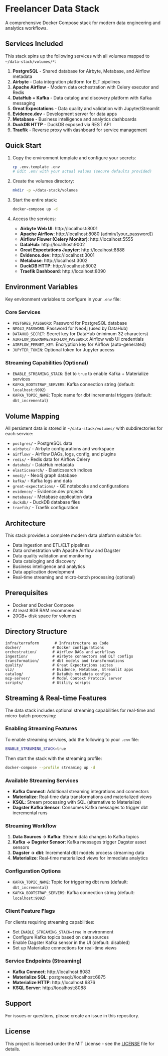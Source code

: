 # Freelancer Data Stack

A comprehensive Docker Compose stack for modern data engineering and analytics workflows.

## Services Included

This stack spins up the following services with all volumes mapped to `~/data-stack/volumes/*`:

1. **PostgreSQL** - Shared database for Airbyte, Metabase, and Airflow metadata
2. **Airbyte** - Data integration platform for ELT pipelines
3. **Apache Airflow** - Modern data orchestration with Celery executor and Redis
4. **DataHub + Kafka** - Data catalog and discovery platform with Kafka messaging
5. **Great Expectations** - Data quality and validation with Jupyter/Streamlit
6. **Evidence.dev** - Development server for data apps
7. **Metabase** - Business intelligence and analytics dashboards
8. **DuckDB HTTP** - DuckDB exposed via REST API
9. **Traefik** - Reverse proxy with dashboard for service management

## Quick Start

1. Copy the environment template and configure your secrets:
   ```bash
   cp .env.template .env
   # Edit .env with your actual values (secure defaults provided)
   ```

2. Create the volumes directory:
   ```bash
   mkdir -p ~/data-stack/volumes
   ```

3. Start the entire stack:
   ```bash
   docker-compose up -d
   ```

4. Access the services:
   - **Airbyte Web UI**: http://localhost:8001
   - **Apache Airflow**: http://localhost:8080 (admin/[your_password])
   - **Airflow Flower (Celery Monitor)**: http://localhost:5555
   - **DataHub**: http://localhost:9002
   - **Great Expectations Jupyter**: http://localhost:8888
   - **Evidence.dev**: http://localhost:3001
   - **Metabase**: http://localhost:3002
   - **DuckDB HTTP**: http://localhost:8002
   - **Traefik Dashboard**: http://localhost:8090

## Environment Variables

Key environment variables to configure in your `.env` file:

### Core Services
- `POSTGRES_PASSWORD`: Password for PostgreSQL database
- `NEO4J_PASSWORD`: Password for Neo4j (used by DataHub)
- `DATAHUB_SECRET`: Secret key for DataHub (minimum 32 characters)
- `AIRFLOW_USERNAME/AIRFLOW_PASSWORD`: Airflow web UI credentials
- `AIRFLOW_FERNET_KEY`: Encryption key for Airflow (auto-generated)
- `JUPYTER_TOKEN`: Optional token for Jupyter access

### Streaming Capabilities (Optional)
- `ENABLE_STREAMING_STACK`: Set to `true` to enable Kafka + Materialize services
- `KAFKA_BOOTSTRAP_SERVERS`: Kafka connection string (default: `localhost:9092`)
- `KAFKA_TOPIC_NAME`: Topic name for dbt incremental triggers (default: `dbt_incremental`)

## Volume Mapping

All persistent data is stored in `~/data-stack/volumes/` with subdirectories for each service:

- `postgres/` - PostgreSQL data
- `airbyte/` - Airbyte configurations and workspace
- `airflow/` - Airflow DAGs, logs, config, and plugins
- `redis/` - Redis data for Airflow Celery
- `datahub/` - DataHub metadata
- `elasticsearch/` - Elasticsearch indices
- `neo4j/` - Neo4j graph database
- `kafka/` - Kafka logs and data
- `great-expectations/` - GE notebooks and configurations
- `evidence/` - Evidence.dev projects
- `metabase/` - Metabase application data
- `duckdb/` - DuckDB database files
- `traefik/` - Traefik configuration

## Architecture

This stack provides a complete modern data platform suitable for:
- Data ingestion and ETL/ELT pipelines
- Data orchestration with Apache Airflow and Dagster
- Data quality validation and monitoring
- Data cataloging and discovery
- Business intelligence and analytics
- Data application development
- Real-time streaming and micro-batch processing (optional)

## Prerequisites

- Docker and Docker Compose
- At least 8GB RAM recommended
- 20GB+ disk space for volumes

## Directory Structure

```
infra/terraform       # Infrastructure as Code
docker/              # Docker configurations
orchestration/       # Airflow DAGs and workflows
ingestion/           # Airbyte connectors and DLT configs
transformation/      # dbt models and transformations
quality/             # Great Expectations suites
viz/                 # Evidence, Metabase, Streamlit apps
catalog/             # DataHub metadata configs
mcp-server/          # Model Context Protocol server
scripts/             # Utility scripts
```

## Streaming & Real-time Features

The data stack includes optional streaming capabilities for real-time and micro-batch processing:

### Enabling Streaming Features

To enable streaming services, add the following to your `.env` file:
```bash
ENABLE_STREAMING_STACK=true
```

Then start the stack with the streaming profile:
```bash
docker-compose --profile streaming up -d
```

### Available Streaming Services

- **Kafka Connect**: Additional streaming integrations and connectors
- **Materialize**: Real-time data transformations and materialized views
- **KSQL**: Stream processing with SQL (alternative to Materialize)
- **Dagster Kafka Sensor**: Consumes Kafka messages to trigger dbt incremental runs

### Streaming Workflow

1. **Data Sources → Kafka**: Stream data changes to Kafka topics
2. **Kafka → Dagster Sensor**: Kafka messages trigger Dagster asset sensors
3. **Dagster → dbt**: Incremental dbt models process streaming data
4. **Materialize**: Real-time materialized views for immediate analytics

### Configuration Options

- `KAFKA_TOPIC_NAME`: Topic for triggering dbt runs (default: `dbt_incremental`)
- `KAFKA_BOOTSTRAP_SERVERS`: Kafka connection string (default: `localhost:9092`)

### Client Feature Flags

For clients requiring streaming capabilities:
- Set `ENABLE_STREAMING_STACK=true` in environment
- Configure Kafka topics based on data sources
- Enable Dagster Kafka sensor in the UI (default: disabled)
- Set up Materialize connections for real-time views

### Service Endpoints (Streaming)

- **Kafka Connect**: http://localhost:8083
- **Materialize SQL**: postgresql://localhost:6875
- **Materialize HTTP**: http://localhost:6876
- **KSQL Server**: http://localhost:8088

## Support

For issues or questions, please create an issue in this repository.

## License

This project is licensed under the MIT License - see the [LICENSE](LICENSE) file for details.
